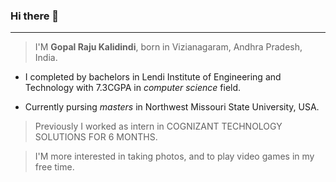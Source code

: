 ### Hi there 👋
---
> I'M **Gopal Raju Kalidindi**, born in Vizianagaram, Andhra Pradesh, India.

- I completed by bachelors in Lendi Institute of Engineering and Technology with 7.3CGPA in *computer science* field.

- Currently pursing *masters* in Northwest Missouri State University, USA.

> Previously I worked as intern in COGNIZANT TECHNOLOGY SOLUTIONS FOR 6 MONTHS.

> I'M more interested in taking photos, and to play video games in my free time.

